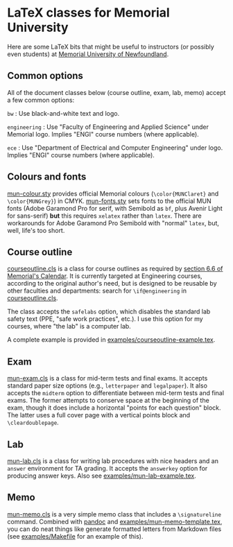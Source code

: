 # LaTeX classes for Memorial University

Here are some LaTeX bits that might be useful to instructors (or possibly
even students) at [Memorial University of Newfoundland](http://www.mun.ca).

## Common options

All of the document classes below (course outline, exam, lab, memo)
accept a few common options:

`bw`
: Use black-and-white text and logo.

`engineering`
: Use "Faculty of Engineering and Applied Science" under Memorial logo.
  Implies "ENGI" course numbers (where applicable).

`ece`
: Use "Department of Electrical and Computer Engineering" under logo.
  Implies "ENGI" course numbers (where applicable).


## Colours and fonts

[mun-colour.sty](mun-colour.sty)
provides official Memorial colours
(`\color{MUNClaret}` and `\color{MUNGrey}`)
in CMYK.
[mun-fonts.sty](mun-fonts.sty)
sets fonts to the official MUN fonts
(Adobe Garamond Pro for serif, with Semibold as `bf`,
plus Avenir Light for sans-serif)
**but** this requires `xelatex` rather than `latex`.
There are workarounds for Adobe Garamond Pro Semibold with "normal" `latex`,
but, well, life's too short.


## Course outline

[courseoutline.cls](courseoutline.cls)
is a class for course outlines as required by
[section 6.6 of Memorial's Calendar](http://www.mun.ca/regoff/calendar/sectionNo=REGS-0601).
It is currently targeted at Engineering courses, according to the original
author's need, but is designed to be reusable by other faculties and
departments: search for `\if@engineering` in
[courseoutline.cls](courseoutline.cls).

The class accepts the `safelabs` option, which disables the standard
lab safety text (PPE, "safe work practices", etc.).
I use this option for my courses, where "the lab" is a computer lab.

A complete example is provided in
[examples/courseoutline-example.tex](examples/courseoutline-example.tex).


## Exam

[mun-exam.cls](mun-exam.cls) is a class for mid-term tests and final exams.
It accepts standard paper size options (e.g., `letterpaper` and `legalpaper`).
It also accepts the `midterm` option to differentiate between mid-term tests
and final exams.
The former attempts to conserve space at the beginning of the exam, though it
does include a horizontal "points for each question" block.
The latter uses a full cover page with a vertical points block
and `\cleardoublepage`.


## Lab

[mun-lab.cls](mun-lab.cls) is a class for writing lab
procedures with nice headers and an `answer` environment for TA grading.
It accepts the `answerkey` option for producing answer keys.
Also see [examples/mun-lab-example.tex](examples/mun-lab-example.tex).


## Memo

[mun-memo.cls](mun-memo.cls) is a very simple memo class
that includes a `\signatureline` command.
Combined with [pandoc](http://pandoc.org) and
[examples/mun-memo-template.tex](examples/mun-memo-template.tex),
you can do neat things like generate formatted letters from Markdown files
(see [examples/Makefile](examples/Makefile#L10-12) for an example of this).
